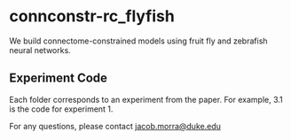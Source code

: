 # connconstr-rc_flyfish
We build connectome-constrained models using fruit fly and zebrafish neural networks.

## Experiment Code
Each folder corresponds to an experiment from the paper. For example, 3.1 is the code for experiment 1.

For any questions, please contact jacob.morra@duke.edu

